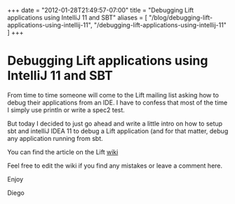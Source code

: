 +++
date = "2012-01-28T21:49:57-07:00"
title = "Debugging Lift applications using IntelliJ 11 and SBT"
aliases = [
	"/blog/debugging-lift-applications-using-intellij-11",
	"/debugging-lift-applications-using-intellij-11"
]
+++

[title=]: /
[category: Lift]: /
[date: 2012/01/28]: /
[tags: {debug, debugging, idea, intellij, lift, liftweb, sbt, scala}]: /

# Debugging Lift applications using IntelliJ 11 and SBT

From time to time someone will come to the Lift mailing list asking how to debug their applications from an IDE. I have to confess that most of the time I simply use println or write a spec2 test.

But today I decided to just go ahead and write a little intro on how to setup sbt and intelliJ IDEA 11 to debug a Lift application (and for that matter, debug any application running from sbt.

You can find the article on the Lift [wiki](https://www.assembla.com/spaces/liftweb/wiki/Debugging_with_IntelliJ_IDEA_11)

Feel free to edit the wiki if you find any mistakes or leave a comment here.

Enjoy

  Diego
